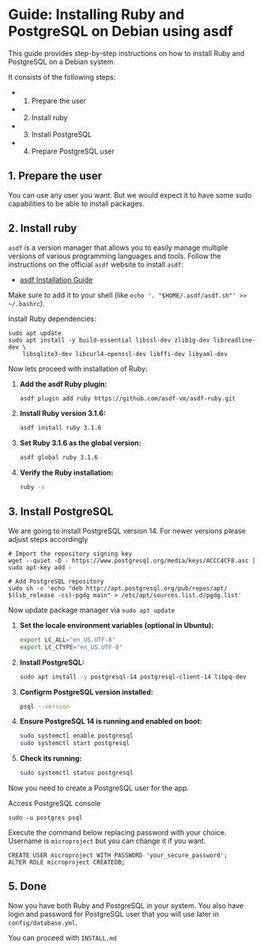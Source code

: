 # Guide: Installing Ruby and PostgreSQL on Debian using asdf

This guide provides step-by-step instructions on how to install Ruby and PostgreSQL on a Debian system. 

It consists of the following steps:

- 1. Prepare the user
- 2. Install ruby
- 3. Install PostgreSQL
- 4. Prepare PostgreSQL user


## 1. Prepare the user

You can use any user you want. But we would expect it to have some sudo capabilities to be able to install packages. 

## 2. Install ruby

`asdf` is a version manager that allows you to easily manage multiple versions of various programming languages and tools. Follow the instructions on the official `asdf` website to install `asdf`:

- [asdf Installation Guide](https://asdf-vm.com/guide/getting-started.html)

Make sure to add it to your shell (like `echo '. "$HOME/.asdf/asdf.sh"' >> ~/.bashrc`). 


Install Ruby dependencies:

```
sudo apt update
sudo apt install -y build-essential libssl-dev zlib1g-dev libreadline-dev \
    libsqlite3-dev libcurl4-openssl-dev libffi-dev libyaml-dev
```

Now lets proceed with installation of Ruby:

1. **Add the asdf Ruby plugin:**
    ```bash
    asdf plugin add ruby https://github.com/asdf-vm/asdf-ruby.git
    ```
2. **Install Ruby version 3.1.6:**
    ```bash
    asdf install ruby 3.1.6
    ```
3. **Set Ruby 3.1.6 as the global version:**
    ```bash
    asdf global ruby 3.1.6
    ```
4. **Verify the Ruby installation:**
    ```bash
    ruby -v
    ```

## 3. Install PostgreSQL

We are going to install PostgreSQL version 14. For newer versions please adjust steps accordingly

```
# Import the repository signing key 
wget --quiet -O - https://www.postgresql.org/media/keys/ACCC4CF8.asc | sudo apt-key add -

# Add PostgreSQL repository
sudo sh -c 'echo "deb http://apt.postgresql.org/pub/repos/apt/ $(lsb_release -cs)-pgdg main" > /etc/apt/sources.list.d/pgdg.list'
```

Now update package manager via `sudo apt update`


1. **Set the locale environment variables (optional in Ubuntu):**
    ```bash
    export LC_ALL="en_US.UTF-8"
    export LC_CTYPE="en_US.UTF-8"
    ```
2. **Install PostgreSQL:**
    ```bash
    sudo apt install -y postgresql-14 postgresql-client-14 libpq-dev
    ```
3. **Configrm PostgreSQL version installed:**
    ```bash
    psql --version
    ```
4. **Ensure PostgreSQL 14 is running and enabled on boot:**
    ```bash
    sudo systemctl enable postgresql
    sudo systemctl start postgresql
    ```

5. **Check its running:**
    ```bash
    sudo systemctl status postgresql
    ```
Now you need to create a PostgreSQL user for the app. 

Access PostgreSQL console

```
sudo -u postgres psql
```

Execute the command below replacing password with your choice. Username is `microproject` but you can change it if you want. 

```
CREATE USER microproject WITH PASSWORD 'your_secure_password';
ALTER ROLE microproject CREATEDB;
```


## 5. Done

Now you have both Ruby and PostgreSQL in your system. You also have login and password for PostgreSQL user that you will use later in `config/database.yml`. 

You can proceed with `INSTALL.md`